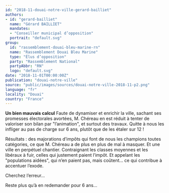 ```yaml
---
id: "2018-11-douai-notre-ville-gerard-bailliet"
authors:
- id: "gerard-bailliet"
  name: "Gérard BAILLIET"
  mandates: 
  - "Conseiller municipal d’opposition"
  portrait: "default.svg"
group:
  id: "rassemblement-douai-bleu-marine-rn"
  name: "Rassemblement Douai Bleu Marine"
  type: "Élus d’opposition"
  party: "Rassemblement National"
  partyAbbr: "RN"
  logo: "default.svg"
date: "2018-11-01T00:00:00Z"
publication: "douai-notre-ville"
source: "public/images/sources/douai-notre-ville-2018-11-p2.png"
language: "fr"
locality: "Douai"
country: "France"
---
```


**Un bien mauvais calcul**
Faute de dynamiser et enrichir la ville, sachant ses promesses électorales avortées,  M. Chéreau en est réduit à tenter de valoriser son bilan par "l’animation", et surtout des travaux.  Quitte à nous les infliger au pas de charge sur 6 ans, plutôt que de les étaler sur 12 !

Résultats : des majorations d’impôts qui font  de nous les champions toutes catégories, ce que M. Chéreau a de plus en plus de mal à masquer. Et une ville en perpétuel chantier.  Contraignant les classes moyennes et les libéraux à fuir, celles qui justement paient l’impôt. Et appelant les "populations aidées", qui n’en paient pas, mais coûtent… ce qui contribue à accentuer l’exode. 

Cherchez l’erreur…

Reste plus qu’à en redemander pour 6 ans…
